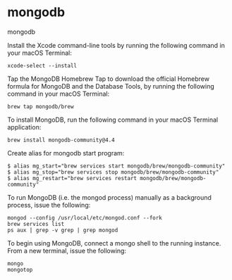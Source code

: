 # mongodb
mongodb

Install the Xcode command-line tools by running the following command in your macOS Terminal:
```
xcode-select --install
```

Tap the MongoDB Homebrew Tap to download the official Homebrew formula for MongoDB and the Database Tools, by running the following command in your macOS Terminal:
```
brew tap mongodb/brew
```
To install MongoDB, run the following command in your macOS Terminal application:
```
brew install mongodb-community@4.4
```

Create alias for mongodb start program:
```
$ alias mg_start="brew services start mongodb/brew/mongodb-community"
$ alias mg_stop="brew services stop mongodb/brew/mongodb-community"
$ alias mg_restart="brew services restart mongodb/brew/mongodb-community"
```

To run MongoDB (i.e. the mongod process) manually as a background process, issue the following:
```
mongod --config /usr/local/etc/mongod.conf --fork
brew services list
ps aux | grep -v grep | grep mongod
```

To begin using MongoDB, connect a mongo shell to the running instance. From a new terminal, issue the following:
```
mongo
mongotop
```
